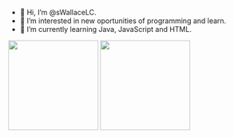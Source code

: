 - 👋 Hi, I’m @sWallaceLC.
- 👀 I’m interested in new oportunities of programming and learn.
- 🌱 I’m currently learning Java, JavaScript and HTML.
<div>
  <img height="180em" src="https://github-readme-stats.vercel.app/api?username=sWallaceLC&theme=tokyonight"/>
  <img height="180em" src="https://github-readme-stats.vercel.app/api/top-langs/?username=sWallaceLC&theme=tokyonight"/>
</div>
